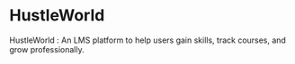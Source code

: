 # HustleWorld

HustleWorld : An LMS platform to help users gain skills, track courses, and grow professionally.
